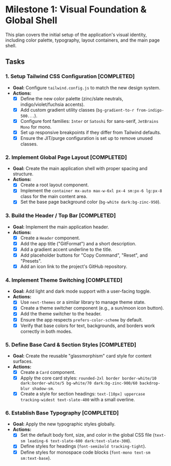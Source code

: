 # Milestone 1: Visual Foundation & Global Shell

This plan covers the initial setup of the application's visual identity, including color palette, typography, layout containers, and the main page shell.

## Tasks

### 1. Setup Tailwind CSS Configuration [COMPLETED]
- **Goal:** Configure `tailwind.config.js` to match the new design system.
- **Actions:**
    - [x] Define the new color palette (zinc/slate neutrals, indigo/violet/fuchsia accents).
    - [x] Add custom gradient utility classes (`bg-gradient-to-r from-indigo-500...`).
    - [x] Configure font families: `Inter` or `Satoshi` for sans-serif, `JetBrains Mono` for mono.
    - [x] Set up responsive breakpoints if they differ from Tailwind defaults.
    - [x] Ensure the JIT/purge configuration is set up to remove unused classes.

### 2. Implement Global Page Layout [COMPLETED]
- **Goal:** Create the main application shell with proper spacing and structure.
- **Actions:**
    - [x] Create a root layout component.
    - [x] Implement the `container mx-auto max-w-6xl px-4 sm:px-6 lg:px-8` class for the main content area.
    - [x] Set the base page background color (`bg-white dark:bg-zinc-950`).

### 3. Build the Header / Top Bar [COMPLETED]
- **Goal:** Implement the main application header.
- **Actions:**
    - [x] Create a `Header` component.
    - [x] Add the app title ("GitFormat") and a short description.
    - [x] Add a gradient accent underline to the title.
    - [x] Add placeholder buttons for "Copy Command", "Reset", and "Presets".
    - [x] Add an icon link to the project's GitHub repository.

### 4. Implement Theme Switching [COMPLETED]
- **Goal:** Add light and dark mode support with a user-facing toggle.
- **Actions:**
    - [x] Use `next-themes` or a similar library to manage theme state.
    - [x] Create a theme switcher component (e.g., a sun/moon icon button).
    - [x] Add the theme switcher to the header.
    - [x] Ensure the app respects `prefers-color-scheme` by default.
    - [x] Verify that base colors for text, backgrounds, and borders work correctly in both modes.

### 5. Define Base Card & Section Styles [COMPLETED]
- **Goal:** Create the reusable "glassmorphism" card style for content surfaces.
- **Actions:**
    - [x] Create a `Card` component.
    - [x] Apply the core card styles: `rounded-2xl border border-white/10 dark:border-white/5 bg-white/70 dark:bg-zinc-900/60 backdrop-blur shadow-sm`.
    - [x] Create a style for section headings: `text-[10px] uppercase tracking-widest text-slate-400` with a small overline.

### 6. Establish Base Typography [COMPLETED]
- **Goal:** Apply the new typographic styles globally.
- **Actions:**
    - [x] Set the default body font, size, and color in the global CSS file (`text-sm leading-6 text-slate-600 dark:text-slate-300`).
    - [x] Define styles for headings (`font-semibold tracking-tight`).
    - [x] Define styles for monospace code blocks (`font-mono text-sm sm:text-base`).
